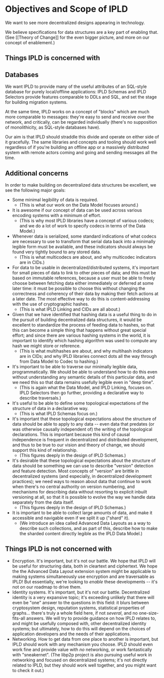 Objectives and Scope of IPLD
============================

We want to see more decentralized designs appearing in technology.

We believe specifications for data structures are a key part of enabling that.
(See [[Theory of Change]] for the even bigger picture,
and more on our concept of enablement.)

Things IPLD is concerned with
-----------------------------

## Databases

We want IPLD to provide many of the useful attributes of an SQL-style database for purely local/offline applications:
IPLD Schemas and IPLD Selectors provide features comparable to DDLs and SQL,
and set the stage for building migration systems.

At the same time, IPLD works on a concept of "blocks" which are much more comparable to messages:
they're easy to send and receive over the network, and critically, can be regarded individually
(there's no supposition of monolithicity, as SQL-style databases have).

Our aim is that IPLD should straddle this divide and operate on either side of it gracefully.
The same libraries and concepts and tooling should work well regardless of if you're building an offline app
or a massively distributed system with remote actors coming and going and sending messages all the time.

## Additional concerns

In order to make building on decentralized data structures be excellent, we see the following major goals:

- Some minimal legibility of data is required.
	- (This is what our work on the Data Model focuses around.)
- It is awesome if our concept of data can be used across various encoding systems with a minimum of effort.
	- (This is why most IPLD libraries have a concept of various codecs; and we do a lot of work to specify codecs in terms of the Data Model.)
- Whenever data is serialized, some standard indications of what codecs are necessary to use to transform that serial data back into a minimally legible form must be available,
  and these indicators should always be found very tightly bound to any stored data.
	- (This is what multicodecs are about, and why multicodec indicators are in CIDs.)
- For data to be usable in decentralized/distributed systems, it's important for small pieces of data to link to other pieces of data;
  and this must be based on immutable references, because a user must be able to freely choose between fetching data either immediately or deferred at some later time:
  it must be possible to choose this without changing the correctness and coherency of their data by making their fetch actions at a later date.
  The most effective way to do this is content-addressing with the use of cryptographic hashes.
	- (This is what IPLD Linking and CIDs are all about.)
- Given that we have identified that hashing data is a useful thing to do in the pursuit of building decentralized data structures,
  it would be excellent to standardize the process of feeding data to hashes, so that this can become a simple thing that happens without great special effort;
  and since there are various hashing systems in the world, it is important to identify which hashing algorithm was used to compute any hash we might store or reference.
	- (This is what multihashes are about, and why multihash indicators are in CIDs; and why IPLD libraries connect dots all the way through from Data Model to Codec to hashing.)
- It's important to be able to traverse our minimally legible data, programmatically.
  We should be able to understand how to do this even without understanding any semantic details of this particular data,
  and we need this so that data remains usefully legible even in "deep time".
	- (This is again what the Data Model, and IPLD Linking, focuses on.  IPLD Selectors then go further, providing a declarative way to describe traversals.)
- It's useful to be able to define some topological expectations of the structure of data in a declarative way.
	- (This is what IPLD Schemas focus on.)
- It's important that these topological expectations about the structure of data should be able to apply to any data --
  even data that predates (or was otherwise causally independent of) the writing of the topological declarations.
  This is important because this kind of causal independence is frequent in decentralized and distributed development,
  and thus to be true to our vision and theory of change, we should support this kind of relationship.
	- (This figures deeply in the design of IPLD Schemas.)
- It's desirable that these topological expectations about the structure of data should be something we can use to describe "version" detection and feature detection.
  Most concepts of "version" are brittle in decentralized systems (and especially, in decentralized development practices);
  we need ways to reason about data that continue to work when there's no central authority on version numbering,
  and mechanisms for describing data without resorting to explicit inbuilt versioning at all, so that it is possible to evolve the way we handle data separately from the data itself.
	- (This figures deeply in the design of IPLD Schemas.)
- It is important to be able to collect large amounts of data, and make it accessible
  and navigable even if we split it up ("shard" it).
	- (We introduce an idea called Advanced Data Layouts as a way to describe such collections, and as part of this, describe how to make the sharded content directly legible as the IPLD Data Model.)


Things IPLD is not concerned with
----------------------------------

- Encryption.  It's important, but it's not our battle.
  We hope that IPLD will be useful for structuring data, both in cleartext and ciphertext.
  We hope the the Advanced Data Layout extension system might be applicable to making systems simultaneously use encryption and are traversable as IPLD!
  But essentially, we're looking to _enable_ these developments -- it's not on our roadmap to drive them.
- Identity systems.  It's important, but it's not our battle.
  Decentralized identity is a very expansive topic; it's exceeding unlikely that there will even be "one" answer to the questions in this field:
  it blurs between cryptosystem design, reputation systems, statistical properties of graphs... there's truly a whole field here, if not _several_, and no one-size-fits-all answers.
  We will try to provide guidance on how IPLD relates to, and might be usefully composed with, other decentralized identity systems;
  but ultimately, how to do this will depend on the choices of application developers and the needs of their applications.
- Networking.  How to get data from one place to another is important, but IPLD should work with any mechanism you choose.
  IPLD should even work fine and provide value with *no* networking, or work fantastically with "sneakernet".
  (The libp2p project is also pursuing useful work in networking and focused on decentralized systems;
  it's not directly related to IPLD, but they should work well together, and you might want to check it out.)



